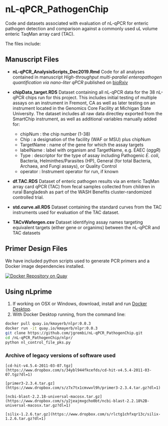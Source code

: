 # nL-qPCR_PathogenChip
Code and datasets associated with evaluation of nL-qPCR for enteric pathogen detection and comparison against a commonly used uL volume enteric TaqMan array card (TAC).

The files include:

## Manuscript Files
- **nL-qPCR_AnalysisScripts_Dec2019.Rmd** Code for all analyses contained in manuscript *High-throughput multi-parallel enteropathogen quantification via nano-liter qPCR* published on [bioRxiv](https://doi.org/10.1101/746446)

- **chipData_target.RDS** Dataset containing all nL-qPCR data for the 38 nL-qPCR chips run for this project.  This includes initial testing of multiple assays on an instrument in Fremont, CA as well as later testing on an instrument located in the Genomics Core Facility at Michigan State University. The dataset includes all raw data directley exported from the SmartChip instrument, as well as additional variables manually added for:
    - chipNum : the chip number (1-38)
    - Chip : a designation of the facility (WAF or MSU) plus chipNum 
    - TargetName : name of the gene for which the assay targets
    - labelName : label with organism and TargetName, e.g. EAEC (*aggR*)  
    - Type : descriptor for the type of assay including Pathogenic *E. coli*, Bacteria, Helminthes/Parasites (HP), General (for total Bacteria, Archaea, and Fungi assays), or Quality Control
    - operator : Instrument operator for run, if known

- **df.TAC.RDS** Dataset of enteric pathogen results via an enteric TaqMan array card qPCR (TAC) from fecal samples collected from children in rural Bangladesh as part of the WASH Benefits cluster-randomized controlled trial.

- **std.curve.all.RDS** Dataset containing the standard curves from the TAC instruments used for evaluation of the TAC dataset.

- **TACvWafergen.csv** Dataset identifying assay names targeting equivalent targets (either gene or organims) between the nL-qPCR and TAC datasets


## Primer Design Files

We have included python scripts used to generate PCR primers and a Docker image dependencies installed.


[![Docker Repository on Quay](https://quay.io/repository/kmayerb/nlpr/status "Docker Repository on Quay")](https://quay.io/repository/kmayerb/nlpr)


## Using nLprime

1. If working on OSX or Windows, download, install and run [Docker Desktop](https://www.docker.com/products/docker-desktop). 
2. With Docker Desktop running, from the command line:

```bash
docker pull quay.io/kmayerb/nlpr:0.0.3
docker run -it quay.io/kmayerb/nlpr:0.0.3
git clone https://github.com/jgrembi/nL-qPCR_PathogenChip.git
cd /nL-qPCR_PathogenChip/nlpr/
python nl_control_file_pks.py
``` 


### Archive of legacy versions of software used 
```
[cd-hit-v4.5.4-2011-03-07.tgz](https://www.dropbox.com/s/34ybl944fkcefds/cd-hit-v4.5.4-2011-03-07.tgz?dl=1)

[primer3-2.3.4.tar.gz](https://www.dropbox.com/s/z7x7tx1cmvwvl9h/primer3-2.3.4.tar.gz?dl=1)

[ncbi-blast-2.2.18-universal-macosx.tar.gz](https://www.dropbox.com/s/y2jeajmxgcho0bt/ncbi-blast-2.2.18%2B-universal-macosx.tar.gz?dl=1)

[silix-1.2.6.tar.gz](https://www.dropbox.com/s/rlctg1chfxqr13c/silix-1.2.6.tar.gz?dl=1)

```


